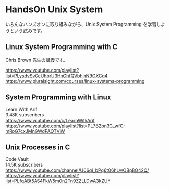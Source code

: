 # HandsOn Unix System

いろんなハンズオンに取り組みながら、Unix System Programming を学習しようという試みです。  


## Linux System Programming with C

Chris Brown 先生の講義です。  

https://www.youtube.com/playlist?list=PLysdvSvCcUhbrU3HhGhfQVbhjnN9GXCq4  
https://www.pluralsight.com/courses/linux-systems-programming  


## System Programming with Linux

Learn With Arif  
3.48K subscribers  
https://www.youtube.com/c/LearnWithArif  
https://www.youtube.com/playlist?list=PL7B2bn3G_wfC-mRpG7cxJMnGWdPAQTViW  


## Unix Processes in C

Code Vault  
14.5K subscribers  
https://www.youtube.com/channel/UC6qj_bPq6tQ6hLwOBpBQ42Q/  
https://www.youtube.com/playlist?list=PLfqABt5AS4FkW5mOn2Tn9ZZLLDwA3kZUY  


